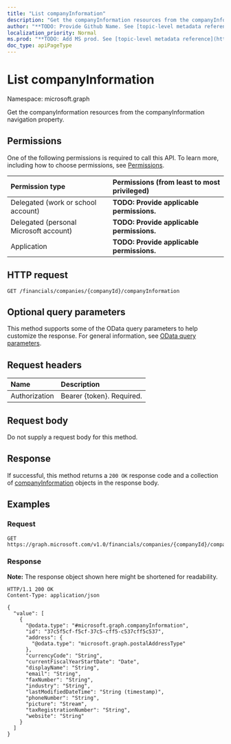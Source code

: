 ```yaml
---
title: "List companyInformation"
description: "Get the companyInformation resources from the companyInformation navigation property."
author: "**TODO: Provide Github Name. See [topic-level metadata reference](https://msgo.azurewebsites.net/add/document/guidelines/metadata.html#topic-level-metadata)**"
localization_priority: Normal
ms.prod: "**TODO: Add MS prod. See [topic-level metadata reference](https://msgo.azurewebsites.net/add/document/guidelines/metadata.html#topic-level-metadata)**"
doc_type: apiPageType
---
```


# List companyInformation
Namespace: microsoft.graph



Get the companyInformation resources from the companyInformation navigation property.

## Permissions
One of the following permissions is required to call this API. To learn more, including how to choose permissions, see [Permissions](/graph/permissions-reference).

|Permission type|Permissions (from least to most privileged)|
|:---|:---|
|Delegated (work or school account)|**TODO: Provide applicable permissions.**|
|Delegated (personal Microsoft account)|**TODO: Provide applicable permissions.**|
|Application|**TODO: Provide applicable permissions.**|

## HTTP request

<!-- {
  "blockType": "ignored"
}
-->
``` http
GET /financials/companies/{companyId}/companyInformation
```

## Optional query parameters
This method supports some of the OData query parameters to help customize the response. For general information, see [OData query parameters](/graph/query-parameters).

## Request headers
|Name|Description|
|:---|:---|
|Authorization|Bearer {token}. Required.|

## Request body
Do not supply a request body for this method.

## Response

If successful, this method returns a `200 OK` response code and a collection of [companyInformation](../resources/companyinformation.md) objects in the response body.

## Examples

### Request
<!-- {
  "blockType": "request",
  "name": "list_companyinformation"
}
-->
``` http
GET https://graph.microsoft.com/v1.0/financials/companies/{companyId}/companyInformation
```


### Response
**Note:** The response object shown here might be shortened for readability.
<!-- {
  "blockType": "response",
  "truncated": true,
  "@odata.type": "Collection(microsoft.graph.companyInformation)"
}
-->
``` http
HTTP/1.1 200 OK
Content-Type: application/json

{
  "value": [
    {
      "@odata.type": "#microsoft.graph.companyInformation",
      "id": "37c5f5cf-f5cf-37c5-cff5-c537cff5c537",
      "address": {
        "@odata.type": "microsoft.graph.postalAddressType"
      },
      "currencyCode": "String",
      "currentFiscalYearStartDate": "Date",
      "displayName": "String",
      "email": "String",
      "faxNumber": "String",
      "industry": "String",
      "lastModifiedDateTime": "String (timestamp)",
      "phoneNumber": "String",
      "picture": "Stream",
      "taxRegistrationNumber": "String",
      "website": "String"
    }
  ]
}
```

